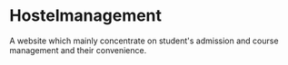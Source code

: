 # Hostelmanagement
A website which mainly concentrate on student's admission and course management and their convenience.
